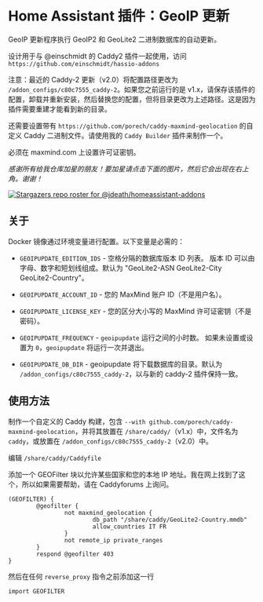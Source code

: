 # Home Assistant 插件：GeoIP 更新

GeoIP 更新程序执行 GeoIP2 和 GeoLite2 二进制数据库的自动更新。

设计用于与 @einschmidt 的 Caddy2 插件一起使用，访问 `https://github.com/einschmidt/hassio-addons`

注意：最近的 Caddy-2 更新（v2.0）将配置路径更改为 `/addon_configs/c80c7555_caddy-2`。如果您之前运行的是 v1.x，请保存该插件的配置，卸载并重新安装，然后替换您的配置，但将目录更改为上述路径。这是因为插件需要重建才能看到新的目录。

还需要设置带有 `https://github.com/porech/caddy-maxmind-geolocation` 的自定义 Caddy 二进制文件。请使用我的 `Caddy Builder` 插件来制作一个。

必须在 maxmind.com 上设置许可证密钥。

_感谢所有给我仓库加星的朋友！要加星请点击下面的图片，然后它会出现在右上角。谢谢！_

[![Stargazers repo roster for @jdeath/homeassistant-addons](https://reporoster.com/stars/jdeath/homeassistant-addons)](https://github.com/jdeath/homeassistant-addons/stargazers)

## 关于

Docker 镜像通过环境变量进行配置。以下变量是必需的：

* `GEOIPUPDATE_EDITION_IDS` - 空格分隔的数据库版本 ID 列表。
  版本 ID 可以由字母、数字和短划线组成。默认为 "GeoLite2-ASN GeoLite2-City GeoLite2-Country"。

* `GEOIPUPDATE_ACCOUNT_ID` - 您的 MaxMind 账户 ID（不是用户名）。

* `GEOIPUPDATE_LICENSE_KEY` - 您的区分大小写的 MaxMind 许可证密钥（不是密码）。

* `GEOIPUPDATE_FREQUENCY` - `geoipupdate` 运行之间的小时数。
  如果未设置或设置为 `0`，`geoipupdate` 将运行一次并退出。

* `GEOIPUPDATE_DB_DIR` - geoipupdate 将下载数据库的目录。默认为 `/addon_configs/c80c7555_caddy-2`，以与新的 caddy-2 插件保持一致。
  
[repository]: https://github.com/jdeath/homeassistant-addons

## 使用方法
制作一个自定义的 Caddy 构建，包含 `--with github.com/porech/caddy-maxmind-geolocation`，并将其放置在 `/share/caddy/`（v1.x）中，文件名为 `caddy`，或放置在 `/addon_configs/c80c7555_caddy-2`（v2.0）中。

编辑 `/share/caddy/Caddyfile`

添加一个 GEOFilter 块以允许某些国家和您的本地 IP 地址。我在网上找到了这个，所以如果需要帮助，请在 Caddyforums 上询问。

```
(GEOFILTER) {
        @geofilter {
                not maxmind_geolocation {
                        db_path "/share/caddy/GeoLite2-Country.mmdb"
                        allow_countries IT FR
                }
                not remote_ip private_ranges
        }
        respond @geofilter 403
}
```

然后在任何 `reverse_proxy` 指令之前添加这一行
```
import GEOFILTER